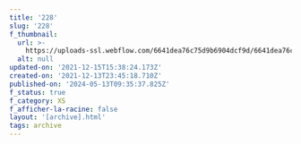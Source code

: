 ```yaml
---
title: '228'
slug: '228'
f_thumbnail:
  url: >-
    https://uploads-ssl.webflow.com/6641dea76c75d9b6904dcf9d/6641dea76c75d9b6904dd2b6_228.jpg
  alt: null
updated-on: '2021-12-15T15:38:24.173Z'
created-on: '2021-12-13T23:45:18.710Z'
published-on: '2024-05-13T09:35:37.825Z'
f_status: true
f_category: XS
f_afficher-la-racine: false
layout: '[archive].html'
tags: archive
---
```



